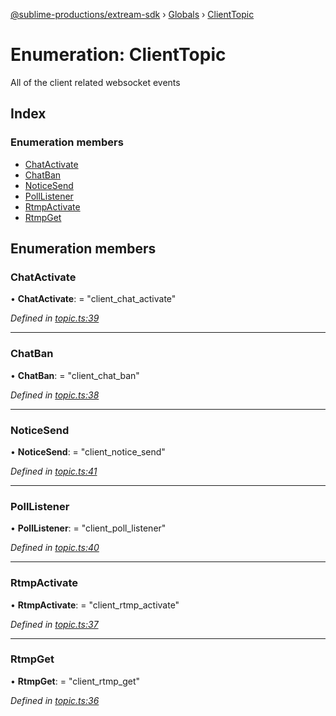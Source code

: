 [@sublime-productions/extream-sdk](../README.md) › [Globals](../globals.md) › [ClientTopic](clienttopic.md)

# Enumeration: ClientTopic

All of the client related websocket events

## Index

### Enumeration members

* [ChatActivate](clienttopic.md#chatactivate)
* [ChatBan](clienttopic.md#chatban)
* [NoticeSend](clienttopic.md#noticesend)
* [PollListener](clienttopic.md#polllistener)
* [RtmpActivate](clienttopic.md#rtmpactivate)
* [RtmpGet](clienttopic.md#rtmpget)

## Enumeration members

###  ChatActivate

• **ChatActivate**: = "client_chat_activate"

*Defined in [topic.ts:39](https://github.com/Extream-SaaS/ex-sdk/blob/8b68273/src/topic.ts#L39)*

___

###  ChatBan

• **ChatBan**: = "client_chat_ban"

*Defined in [topic.ts:38](https://github.com/Extream-SaaS/ex-sdk/blob/8b68273/src/topic.ts#L38)*

___

###  NoticeSend

• **NoticeSend**: = "client_notice_send"

*Defined in [topic.ts:41](https://github.com/Extream-SaaS/ex-sdk/blob/8b68273/src/topic.ts#L41)*

___

###  PollListener

• **PollListener**: = "client_poll_listener"

*Defined in [topic.ts:40](https://github.com/Extream-SaaS/ex-sdk/blob/8b68273/src/topic.ts#L40)*

___

###  RtmpActivate

• **RtmpActivate**: = "client_rtmp_activate"

*Defined in [topic.ts:37](https://github.com/Extream-SaaS/ex-sdk/blob/8b68273/src/topic.ts#L37)*

___

###  RtmpGet

• **RtmpGet**: = "client_rtmp_get"

*Defined in [topic.ts:36](https://github.com/Extream-SaaS/ex-sdk/blob/8b68273/src/topic.ts#L36)*

